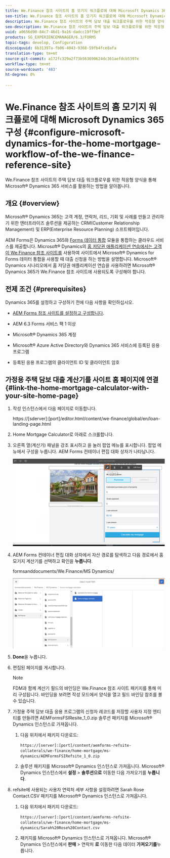 ```yaml
---
title: We.Finance 참조 사이트의 홈 모기지 워크플로에 대해 Microsoft Dynamics 365 구성
seo-title: We.Finance 참조 사이트의 홈 모기지 워크플로에 대해 Microsoft Dynamics 365 구성
description: We.Finance 참조 사이트의 주택 담보 대출 워크플로우를 위한 적응형 양식을 통해 Microsoft® Dynamics 365 서비스를 활용하는 방법을 알아봅니다.
seo-description: We.Finance 참조 사이트의 주택 담보 대출 워크플로우를 위한 적응형 양식을 통해 Microsoft® Dynamics 365 서비스를 활용하는 방법을 알아봅니다.
uuid: a0656d90-84c7-46d1-9a16-dadcc19ff9ef
products: SG_EXPERIENCEMANAGER/6.3/FORMS
topic-tags: develop, Configuration
discoiquuid: 6b31397a-fb06-4043-9368-59fb4fce8afa
translation-type: tm+mt
source-git-commit: a172fc329a2f73b563690624dc361aefdcb5397e
workflow-type: tm+mt
source-wordcount: '483'
ht-degree: 0%

---
```



# We.Finance 참조 사이트의 홈 모기지 워크플로에 대해 Microsoft Dynamics 365 구성 {#configure-microsoft-dynamics-for-the-home-mortgage-workflow-of-the-we-finance-reference-site}

We.Finance 참조 사이트의 주택 담보 대출 워크플로우를 위한 적응형 양식을 통해 Microsoft® Dynamics 365 서비스를 활용하는 방법을 알아봅니다.

## 개요 {#overview}

Microsoft® Dynamics 365는 고객 계정, 연락처, 리드, 기회 및 사례를 만들고 관리하기 위한 엔터프라이즈 솔루션을 제공하는 CRM(Customer Relationship Management) 및 ERP(Enterprise Resource Planning) 소프트웨어입니다.

AEM Forms은 Dynamics 365와 [Forms 데이터 통합](/help/forms/using/data-integration.md) 모듈을 통합하는 클라우드 서비스를 제공합니다. Microsoft® Dynamics의 [홈 저당권 애플리케이션 연습에서는 고객이 We.Finance 참조 사이트를](/help/forms/using/finance-reference-site-walkthrough.md#home-mortgage-application-walkthrough-with-microsoft-dynamics) 사용하여 사이트에서 Microsoft® Dynamics for Forms 데이터 통합을 사용할 때 대출 신청을 하는 방법을 설명합니다. Microsoft® Dynamics 시나리오에서 홈 저당권 애플리케이션 연습을 사용하려면 Microsoft® Dynamics 365가 We.Finance 참조 사이트에 사용되도록 구성해야 합니다.

## 전제 조건 {#prerequisites}

Dynamics 365를 설정하고 구성하기 전에 다음 사항을 확인하십시오.

* [AEM Forms 참조 사이트를 설정하고 구성합니다](/help/forms/using/setup-reference-sites.md).

* AEM 6.3 Forms 서비스 팩 1 이상
* Microsoft® Dynamics 365 계정
* Microsoft® Azure Active Directory와 Dynamics 365 서비스에 등록된 응용 프로그램
* 등록된 응용 프로그램의 클라이언트 ID 및 클라이언트 암호

## 가정용 주택 담보 대출 계산기를 사이트 홈 페이지에 연결 {#link-the-home-mortgage-calculator-with-your-site-home-page}

1. 작성 인스턴스에서 다음 페이지로 이동합니다.

   https://[sderver]:[port]/editor.html/content/we-finance/global/en/loan-landing-page.html

1. Home Mortgage Calculator로 아래로 스크롤합니다.
1. 오른쪽 열(계산기) 패널을 강조 표시하고 을 눌러 팝업 메뉴를 표시합니다. 팝업 메뉴에서 구성을 누릅니다. AEM Forms 컨테이너 편집 대화 상자가 나타납니다.

   ![calatorconfigurepanel](assets/calculatorconfigurepanel.png)

1. AEM Forms 컨테이너 편집 대화 상자에서 자산 경로를 탐색하고 다음 경로에서 홈 모기지 계산기를 선택하고 확인을 **누릅니다**.

   formsanddocuments/We.Finance/MS Dynamics/

   ![selectasetpath](assets/selectassetpath.png)

1. **Done**&#x200B;을 누릅니다.
1. 편집된 페이지를 게시합니다.

   >[!NOTE]
   >
   >FDM과 함께 계산기 필드의 바인딩은 We.Finance 참조 사이트 패키지를 통해 미리 구성됩니다. 바인딩을 보려면 작성 모드에서 양식을 열고 필드 바인딩 참조를 볼 수 있습니다.

1. 가정용 주택 담보 대출 응용 프로그램의 신청자 레코드를 저장할 사용자 지정 엔티티를 만들려면 AEMFormsFSIResite_1_0.zip 솔루션 패키지를 Microsoft® Dynamics 인스턴스로 가져옵니다.

   1. 다음 위치에서 패키지 다운로드:

      `https://[server]:[port]/content/aemforms-refsite-collaterals/we-finance/home-mortgage/ms-dynamics/AEMFormsFSIRefsite_1_0.zip`

   1. 솔루션 패키지를 Microsoft® Dynamics 인스턴스로 가져옵니다. Microsoft® Dynamics 인스턴스에서 **설정** > **솔루션으로** 이동한 다음 가져오기를 **누릅니다**.

1. refsite에 사용되는 사용자 연락처 세부 사항을 설정하려면 Sarah Rose Contact.CSV 패키지를 Microsoft® Dynamics 인스턴스로 가져옵니다.

   1. 다음 위치에서 패키지 다운로드:

      `https://[server]:[port]/content/aemforms-refsite-collaterals/we-finance/home-mortgage/ms-dynamics/Sarah%20Rose%20Contact.csv`

   1. 패키지를 Microsoft® Dynamics 인스턴스로 가져옵니다. Microsoft® Dynamics 인스턴스에서 **판매** > 연락처 **로** 이동한 다음 데이터 **가져오기를**&#x200B;누릅니다.

